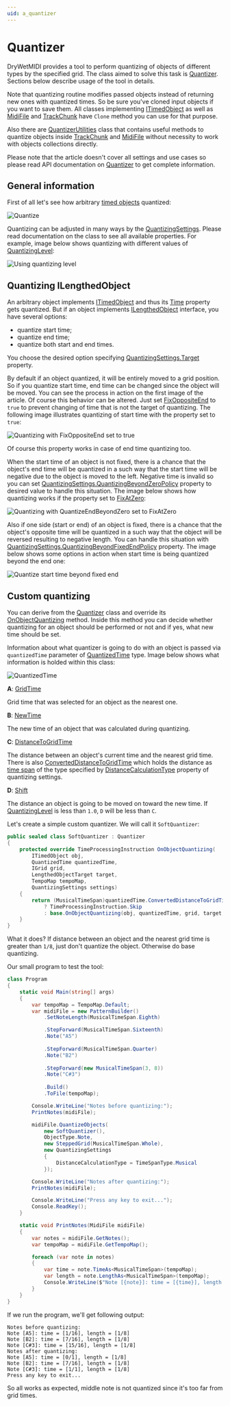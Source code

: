 ```yaml
---
uid: a_quantizer
---
```


# Quantizer

DryWetMIDI provides a tool to perform quantizing of objects of different types by the specified grid. The class aimed to solve this task is [Quantizer](xref:Melanchall.DryWetMidi.Tools.Quantizer). Sections below describe usage of the tool in details.

Note that quantizing routine modifies passed objects instead of returning new ones with quantized times. So be sure you've cloned input objects if you want to save them. All classes implementing [ITimedObject](xref:Melanchall.DryWetMidi.Interaction.ITimedObject) as well as [MidiFile](xref:Melanchall.DryWetMidi.Core.MidiFile) and [TrackChunk](xref:Melanchall.DryWetMidi.Core.TrackChunk) have `Clone` method you can use for that purpose.

Also there are [QuantizerUtilities](xref:Melanchall.DryWetMidi.Tools.QuantizerUtilities) class that contains useful methods to quantize objects inside [TrackChunk](xref:Melanchall.DryWetMidi.Core.TrackChunk) and [MidiFile](xref:Melanchall.DryWetMidi.Core.MidiFile) without necessity to work with objects collections directly.

Please note that the article doesn't cover all settings and use cases so please read API documentation on [Quantizer](xref:Melanchall.DryWetMidi.Tools.Quantizer) to get complete information.

## General information

First of all let's see how arbitrary [timed objects](xref:Melanchall.DryWetMidi.Interaction.ITimedObject) quantized:

![Quantize](images/Quantizer/QuantizeStart.png)

Quantizing can be adjusted in many ways by the [QuantizingSettings](xref:Melanchall.DryWetMidi.Tools.QuantizingSettings). Please read documentation on the class to see all available properties. For example, image below shows quantizing with different values of [QuantizingLevel](xref:Melanchall.DryWetMidi.Tools.QuantizingSettings.QuantizingLevel):

![Using quantizing level](images/Quantizer/QuantizingLevel.png)

## Quantizing ILengthedObject

An arbitrary object implements [ITimedObject](xref:Melanchall.DryWetMidi.Interaction.ITimedObject) and thus its [Time](xref:Melanchall.DryWetMidi.Interaction.ITimedObject.Time) property gets quantized. But if an object implements [ILengthedObject](xref:Melanchall.DryWetMidi.Interaction.ILengthedObject) interface, you have several options:

* quantize start time;
* quantize end time;
* quantize both start and end times.

You choose the desired option specifying [QuantizingSettings.Target](xref:Melanchall.DryWetMidi.Tools.QuantizingSettings.Target) property.

By default if an object quantized, it will be entirely moved to a grid position. So if you quantize start time, end time can be changed since the object will be moved. You can see the process in action on the first image of the article. Of course this behavior can be altered. Just set [FixOppositeEnd](xref:Melanchall.DryWetMidi.Tools.QuantizingSettings.FixOppositeEnd) to `true` to prevent changing of time that is not the target of quantizing. The following image illustrates quantizing of start time with the property set to `true`:

![Quantizing with FixOppositeEnd set to true](images/Quantizer/FixOppositeEnd.png)

Of course this property works in case of end time quantizing too.

When the start time of an object is not fixed, there is a chance that the object's end time will be quantized in a such way that the start time will be negative due to the object is moved to the left. Negative time is invalid so you can set [QuantizingSettings.QuantizingBeyondZeroPolicy](xref:Melanchall.DryWetMidi.Tools.QuantizingSettings.QuantizingBeyondZeroPolicy) property to desired value to handle this situation. The image below shows how quantizing works if the property set to [FixAtZero](xref:Melanchall.DryWetMidi.Tools.QuantizingBeyondZeroPolicy.FixAtZero):

![Quantizing with QuantizeEndBeyondZero set to FixAtZero](images/Quantizer/QuantizeEndBeyondZero.png)

Also if one side (start or end) of an object is fixed, there is a chance that the object's opposite time will be quantized in a such way that the object will be reversed resulting to negative length. You can handle this situation with [QuantizingSettings.QuantizingBeyondFixedEndPolicy](xref:Melanchall.DryWetMidi.Tools.QuantizingSettings.QuantizingBeyondFixedEndPolicy) property. The image below shows some options in action when start time is being quantized beyond the end one:

![Quantize start time beyond fixed end](images/Quantizer/QuantizeBeyondFixedEnd.png)

## Custom quantizing

You can derive from the [Quantizer](xref:Melanchall.DryWetMidi.Tools.Quantizer) class and override its [OnObjectQuantizing](xref:Melanchall.DryWetMidi.Tools.Quantizer.OnObjectQuantizing*) method. Inside this method you can decide whether quantizing for an object should be performed or not and if yes, what new time should be set.

Information about what quantizer is going to do with an object is passed via `quantizedTime` parameter of [QuantizedTime](xref:Melanchall.DryWetMidi.Tools.QuantizedTime) type. Image below shows what information is holded within this class:

![QuantizedTime](images/Quantizer/QuantizedTime.png)

**A**: [GridTime](xref:Melanchall.DryWetMidi.Tools.QuantizedTime.GridTime)

Grid time that was selected for an object as the nearest one.

**B**: [NewTime](xref:Melanchall.DryWetMidi.Tools.QuantizedTime.NewTime)

The new time of an object that was calculated during quantizing.

**C**: [DistanceToGridTime](xref:Melanchall.DryWetMidi.Tools.QuantizedTime.DistanceToGridTime)

The distance between an object's current time and the nearest grid time. There is also [ConvertedDistanceToGridTime](xref:Melanchall.DryWetMidi.Tools.QuantizedTime.ConvertedDistanceToGridTime) which holds the distance as [time span](xref:Melanchall.DryWetMidi.Interaction.ITimeSpan) of the type specified by [DistanceCalculationType](xref:Melanchall.DryWetMidi.Tools.QuantizingSettings.DistanceCalculationType) property of quantizing settings.

**D**: [Shift](xref:Melanchall.DryWetMidi.Tools.QuantizedTime.Shift)

The distance an object is going to be moved on toward the new time. If [QuantizingLevel](xref:Melanchall.DryWetMidi.Tools.QuantizingSettings.QuantizingLevel) is less than `1.0`, `D` will be less than `C`.

Let's create a simple custom quantizer. We will call it `SoftQuantizer`:

```csharp
public sealed class SoftQuantizer : Quantizer
{
    protected override TimeProcessingInstruction OnObjectQuantizing(
        ITimedObject obj,
        QuantizedTime quantizedTime,
        IGrid grid,
        LengthedObjectTarget target,
        TempoMap tempoMap,
        QuantizingSettings settings)
    {
        return (MusicalTimeSpan)quantizedTime.ConvertedDistanceToGridTime > MusicalTimeSpan.Eighth
            ? TimeProcessingInstruction.Skip
            : base.OnObjectQuantizing(obj, quantizedTime, grid, target, tempoMap, settings);
    }
}
```

What it does? If distance between an object and the nearest grid time is greater than `1/8`, just don't quantize the object. Otherwise do base quantizing.

Our small program to test the tool:

```csharp
class Program
{
    static void Main(string[] args)
    {
        var tempoMap = TempoMap.Default;
        var midiFile = new PatternBuilder()
            .SetNoteLength(MusicalTimeSpan.Eighth)

            .StepForward(MusicalTimeSpan.Sixteenth)
            .Note("A5")
                
            .StepForward(MusicalTimeSpan.Quarter)
            .Note("B2")
                
            .StepForward(new MusicalTimeSpan(3, 8))
            .Note("C#3")
                
            .Build()
            .ToFile(tempoMap);

        Console.WriteLine("Notes before quantizing:");
        PrintNotes(midiFile);

        midiFile.QuantizeObjects(
            new SoftQuantizer(),
            ObjectType.Note,
            new SteppedGrid(MusicalTimeSpan.Whole),
            new QuantizingSettings
            {
                DistanceCalculationType = TimeSpanType.Musical
            });

        Console.WriteLine("Notes after quantizing:");
        PrintNotes(midiFile);

        Console.WriteLine("Press any key to exit...");
        Console.ReadKey();
    }

    static void PrintNotes(MidiFile midiFile)
    {
        var notes = midiFile.GetNotes();
        var tempoMap = midiFile.GetTempoMap();

        foreach (var note in notes)
        {
            var time = note.TimeAs<MusicalTimeSpan>(tempoMap);
            var length = note.LengthAs<MusicalTimeSpan>(tempoMap);
            Console.WriteLine($"Note [{note}]: time = [{time}], length = [{length}]");
        }
    }
}
```

If we run the program, we'll get following output:

```text
Notes before quantizing:
Note [A5]: time = [1/16], length = [1/8]
Note [B2]: time = [7/16], length = [1/8]
Note [C#3]: time = [15/16], length = [1/8]
Notes after quantizing:
Note [A5]: time = [0/1], length = [1/8]
Note [B2]: time = [7/16], length = [1/8]
Note [C#3]: time = [1/1], length = [1/8]
Press any key to exit...
```

So all works as expected, middle note is not quantized since it's too far from grid times.